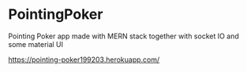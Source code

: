 # PointingPoker
Pointing Poker app made with MERN stack together with socket IO and some material UI 


https://pointing-poker199203.herokuapp.com/
